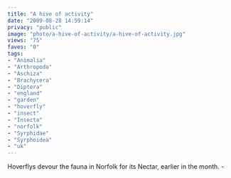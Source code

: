 ```yaml
---
title: "A hive of activity"
date: "2009-08-28 14:59:14"
privacy: "public"
image: "photo/a-hive-of-activity/a-hive-of-activity.jpg"
views: "75"
faves: "0"
tags:
- "Animalia"
- "Arthropoda"
- "Aschiza"
- "Brachycera"
- "Diptera"
- "england"
- "garden"
- "hoverfly"
- "insect"
- "Insecta"
- "norfolk"
- "Syrphidae"
- "Syrphoidea"
- "uk"
---
```

Hoverflys devour the fauna in Norfolk for its Nectar, earlier in the month. - <a href="/photos/2009/08/28/a-hive-of-activity" rel="nofollow"></a>
